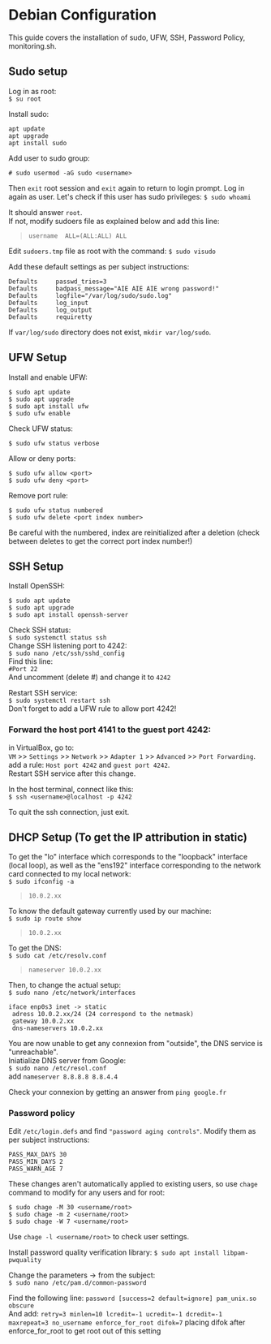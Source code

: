 # Debian Configuration

This guide covers the installation of sudo, UFW, SSH, Password Policy, monitoring.sh.

## Sudo setup

Log in as root:  
`$ su root`  

Install sudo:
```
apt update    
apt upgrade    
apt install sudo    
```
Add user to sudo group:

`# sudo usermod -aG sudo <username>`  

Then `exit` root session and `exit` again to return to login prompt. Log in again as user. 
Let's check if this user has sudo privileges: `$ sudo whoami`

It should answer `root`.   
If not, modify sudoers file as explained below and add this line:  
> `username  ALL=(ALL:ALL) ALL`

Edit `sudoers.tmp` file as root with the command:
`$ sudo visudo`

Add these default settings as per subject instructions:
```
Defaults     passwd_tries=3
Defaults     badpass_message="AIE AIE AIE wrong password!"
Defaults     logfile="/var/log/sudo/sudo.log"
Defaults     log_input
Defaults     log_output
Defaults     requiretty
```
If `var/log/sudo` directory does not exist, `mkdir var/log/sudo`.

## UFW Setup

Install and enable UFW:
```
$ sudo apt update
$ sudo apt upgrade
$ sudo apt install ufw
$ sudo ufw enable
```
Check UFW status:
```
$ sudo ufw status verbose
```
Allow or deny ports:
```
$ sudo ufw allow <port>
$ sudo ufw deny <port>
```
Remove port rule:
```
$ sudo ufw status numbered
$ sudo ufw delete <port index number>
```
Be careful with the numbered, index are reinitialized after a deletion (check between deletes to get the correct port index number!)

## SSH Setup

Install OpenSSH:  
```
$ sudo apt update
$ sudo apt upgrade
$ sudo apt install openssh-server
```
Check SSH status:  
`$ sudo systemctl status ssh`  
Change SSH listening port to 4242:  
`$ sudo nano /etc/ssh/sshd_config`  
Find this line:  
`#Port 22`  
And uncomment (delete #) and change it to `4242`    

Restart SSH service:  
`$ sudo systemctl restart ssh`  
Don't forget to add a UFW rule to allow port 4242!  

### Forward the host port 4141 to the guest port 4242: 
in VirtualBox, go to:  
`VM` >> `Settings` >> `Network` >> `Adapter 1` >> `Advanced` >> `Port Forwarding`.    
add a rule: `Host port 4242` and `guest port 4242`.  
Restart SSH service after this change.

In the host terminal, connect like this:  
`$ ssh <username>@localhost -p 4242`

To quit the ssh connection, just exit.


## DHCP Setup (To get the IP attribution in static)

To get the "lo" interface which corresponds to the "loopback" interface (local loop), as well as the "ens192" interface corresponding to the network card connected to my local network:  
`$ sudo ifconfig -a`  
> `10.0.2.xx`  

To know the default gateway currently used by our machine:  
`$ sudo ip route show`  
> `10.0.2.xx`  

To get the DNS:  
`$ sudo cat /etc/resolv.conf`  
> `nameserver 10.0.2.xx`

Then, to change the actual setup:  
`$ sudo nano /etc/network/interfaces`
```
iface enp0s3 inet -> static
 adress 10.0.2.xx/24 (24 correspond to the netmask)
 gateway 10.0.2.xx
 dns-nameservers 10.0.2.xx
```
You are now unable to get any connexion from "outside", the DNS service is "unreachable".  
Iniatialize DNS server from Google:  
`$ sudo nano /etc/resol.conf`  
add `nameserver 8.8.8.8 8.8.4.4`  

Check your connexion by getting an answer from `ping google.fr`  

### Password policy

Edit `/etc/login.defs` and find `"password aging controls"`. Modify them as per subject instructions:
```
PASS_MAX_DAYS 30
PASS_MIN_DAYS 2
PASS_WARN_AGE 7
```
These changes aren't automatically applied to existing users, so use `chage` command to modify for any users and for root:
```
$ sudo chage -M 30 <username/root>
$ sudo chage -m 2 <username/root>
$ sudo chage -W 7 <username/root>
```
Use `chage -l <username/root>` to check user settings.

Install password quality verification library:
`$ sudo apt install libpam-pwquality`

Change the parameters -> from the subject:  
`$ sudo nano /etc/pam.d/common-password`

Find the following line:
`password [success=2 default=ignore] pam_unix.so obscure`  
And add:
`retry=3 minlen=10 lcredit=-1 ucredit=-1 dcredit=-1 maxrepeat=3 no_username enforce_for_root difok=7` placing difok after enforce_for_root to get root out of this setting
